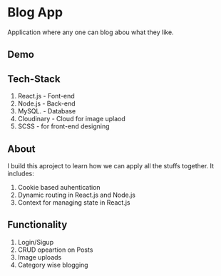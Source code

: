 # Blog App

Application where any one can blog abou what they like. 

## Demo

## Tech-Stack
1. React.js - Font-end
2. Node.js - Back-end
3. MySQL. - Database
4. Cloudinary - Cloud for image uplaod
5. SCSS - for front-end designing

## About

I build this aproject to learn how we can apply all the stuffs together. It includes:
1. Cookie based auhentication
2. Dynamic routing in React.js and Node.js 
3. Context for managing state in React.js

## Functionality

1. Login/Sigup
2. CRUD opeartion on Posts
3. Image uploads
4. Category wise blogging
